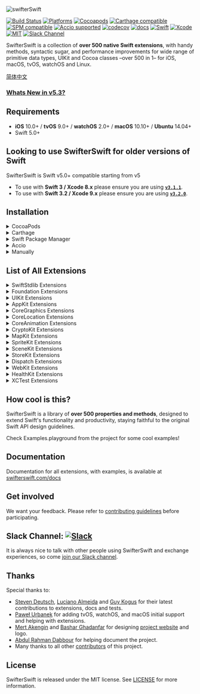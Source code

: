 <p align="left">
  <img src="https://cdn.rawgit.com/SwifterSwift/SwifterSwift/master/Assets/logo.svg" title="swifterSwift">
</p>

[![Build Status](https://github.com/SwifterSwift/SwifterSwift/workflows/SwifterSwift/badge.svg?branch=master)](https://github.com/SwifterSwift/SwifterSwift/actions)
[![Platforms](https://img.shields.io/badge/platforms-iOS%20%7C%20tvOS%20%7C%20macOS%20%7C%20watchOS%20%7C%20Linux-lightgrey.svg)](https://github.com/SwifterSwift/swifterSwift)
[![Cocoapods](https://img.shields.io/cocoapods/v/SwifterSwift.svg)](https://cocoapods.org/pods/SwifterSwift)
[![Carthage compatible](https://img.shields.io/badge/Carthage-Compatible-brightgreen.svg?style=flat)](https://github.com/Carthage/Carthage)
[![SPM compatible](https://img.shields.io/badge/SPM-Compatible-brightgreen.svg?style=flat)](https://swift.org/package-manager/)
[![Accio supported](https://img.shields.io/badge/Accio-supported-0A7CF5.svg?style=flat)](https://github.com/JamitLabs/Accio)
[![codecov](https://codecov.io/gh/SwifterSwift/SwifterSwift/branch/master/graph/badge.svg)](https://codecov.io/gh/SwifterSwift/SwifterSwift)
[![docs](http://swifterswift.com/docs/badge.svg)](http://swifterswift.com/docs)
[![Swift](https://img.shields.io/badge/Swift-5.3-orange.svg)](https://swift.org)
[![Xcode](https://img.shields.io/badge/Xcode-12.4-blue.svg)](https://developer.apple.com/xcode)
[![MIT](https://img.shields.io/badge/License-MIT-red.svg)](https://opensource.org/licenses/MIT)
[![Slack Channel](https://img.shields.io/badge/Slack-SwifterSwift-green.svg)](https://join.slack.com/t/swifterswift/shared_invite/zt-s6dl4g2e-R5V5baIawGpdUz2heShjiQ)

SwifterSwift is a collection of **over 500 native Swift extensions**, with handy methods, syntactic sugar, and performance improvements for wide range of primitive data types, UIKit and Cocoa classes –over 500 in 1– for iOS, macOS, tvOS, watchOS and Linux.

[简体中文](README_CN.md)

### [Whats New in v5.3?](https://github.com/SwifterSwift/SwifterSwift/blob/master/CHANGELOG.md#v530)

## Requirements

- **iOS** 10.0+ / **tvOS** 9.0+ / **watchOS** 2.0+ / **macOS** 10.10+ / **Ubuntu** 14.04+
- Swift 5.0+

## Looking to use SwifterSwift for older versions of Swift

SwifterSwift is Swift v5.0+ compatible starting from v5

- To use with **Swift 3 / Xcode 8.x** please ensure you are using [**`v3.1.1`**](https://github.com/SwifterSwift/SwifterSwift/releases/tag/3.1.1).
- To use with **Swift 3.2 / Xcode 9.x** please ensure you are using [**`v3.2.0`**](https://github.com/SwifterSwift/SwifterSwift/releases/tag/3.2.0).

## Installation

<details>
<summary>CocoaPods</summary>
</br>
<p>To integrate SwifterSwift into your Xcode project using <a href="http://cocoapods.org">CocoaPods</a>, specify it in your <code>Podfile</code>:</p>

<h4>- Integrate All extensions (recommended):</h4>
<pre><code class="ruby language-ruby">pod 'SwifterSwift'</code></pre>

<h4>- Integrate SwiftStdlib extensions only:</h4>
<pre><code class="ruby language-ruby">pod 'SwifterSwift/SwiftStdlib'</code></pre>

<h4>- Integrate Foundation extensions only:</h4>
<pre><code class="ruby language-ruby">pod 'SwifterSwift/Foundation'</code></pre>

<h4>- Integrate UIKit extensions only:</h4>
<pre><code class="ruby language-ruby">pod 'SwifterSwift/UIKit'</code></pre>

<h4>- Integrate AppKit extensions only:</h4>
<pre><code class="ruby language-ruby">pod 'SwifterSwift/AppKit'</code></pre>

<h4>- Integrate MapKit extensions only:</h4>
<pre><code class="ruby language-ruby">pod 'SwifterSwift/MapKit'</code></pre>

<h4>- Integrate CoreGraphics extensions only:</h4>
<pre><code class="ruby language-ruby">pod 'SwifterSwift/CoreGraphics'</code></pre>

<h4>- Integrate CoreLocation extensions only:</h4>
<pre><code class="ruby language-ruby">pod 'SwifterSwift/CoreLocation'</code></pre>

<h4>- Integrate CryptoKit extensions only:</h4>
<pre><code class="ruby language-ruby">pod 'SwifterSwift/CryptoKit'</code></pre>

<h4>- Integrate SpriteKit extensions only:</h4>
<pre><code class="ruby language-ruby">pod 'SwifterSwift/SpriteKit'</code></pre>

<h4>- Integrate SceneKit extensions only:</h4>
<pre><code class="ruby language-ruby">pod 'SwifterSwift/SceneKit'</code></pre>

<h4>- Integrate StoreKit extensions only:</h4>
<pre><code class="ruby language-ruby">pod 'SwifterSwift/StoreKit'</code></pre>

<h4>- Integrate Dispatch extensions only:</h4>
<pre><code class="ruby language-ruby">pod 'SwifterSwift/Dispatch'</code></pre>

<h4>- Integrate WebKit extensions only:</h4>
<pre><code class="ruby language-ruby">pod 'SwifterSwift/WebKit'</code></pre>

<h4>- Integrate HealthKit extensions only:</h4>
<pre><code class="ruby language-ruby">pod 'SwifterSwift/HealthKit'</code></pre>
</details>

<details>
<summary>Carthage</summary>
</br>
<p>To integrate SwifterSwift into your Xcode project using <a href="https://github.com/Carthage/Carthage">Carthage</a>, specify it in your <code>Cartfile</code>:</p>

<pre><code class="ogdl language-ogdl">github "SwifterSwift/SwifterSwift" ~&gt; 5.3
</code></pre>
</details>

<details>
<summary>Swift Package Manager</summary>
</br>
<p>You can use <a href="https://swift.org/package-manager">The Swift Package Manager</a> to install <code>SwifterSwift</code> by adding the proper description to your <code>Package.swift</code> file:</p>

<pre><code class="swift language-swift">import PackageDescription

let package = Package(
    name: "YOUR_PROJECT_NAME",
    targets: [],
    dependencies: [
        .package(url: "https://github.com/SwifterSwift/SwifterSwift.git", from: "5.3.0")
    ]
)
</code></pre>

<p>Next, add <code>SwifterSwift</code> to your targets dependencies like so:</p>
<pre><code class="swift language-swift">.target(
    name: "YOUR_TARGET_NAME",
    dependencies: [
        "SwifterSwift",
    ]
),</code></pre>
<p>Then run <code>swift package update</code>.</p>

<p>Note that the <a href="https://swift.org/package-manager">Swift Package Manager</a> doesn't support building for iOS/tvOS/macOS/watchOS apps – see Accio in the next section for that.
</details>


<details>
<summary>Accio</summary>
<p><a href="https://github.com/JamitLabs/Accio">Accio</a> is a dependency manager based on SwiftPM which can build frameworks for iOS/macOS/tvOS/watchOS. Therefore the integration steps are exactly the same as described above. Once your <code>Package.swift</code> file is configured, you need to run <code>accio update</code> instead of <code>swift package update</code> though.</p>
</details>


<details>
<summary>Manually</summary>
</br>
<p>Add the <a href="https://github.com/SwifterSwift/SwifterSwift/tree/master/Sources/SwifterSwift">SwifterSwift</a> folder to your Xcode project to use all extensions, or a specific extension.</p>
<p>For your test targets you can also add the <a href="https://github.com/SwifterSwift/SwifterSwift/tree/master/Tests/XCTest">XCTest</a> folder.</p>
</details>

## List of All Extensions

<details>
<summary>SwiftStdlib Extensions</summary>
</br>
<ul>
<li><a href="https://github.com/SwifterSwift/SwifterSwift/tree/master/Sources/SwifterSwift/SwiftStdlib/ArrayExtensions.swift"><code>Array extensions</code></a></li>
<li><a href="https://github.com/SwifterSwift/SwifterSwift/tree/master/Sources/SwifterSwift/SwiftStdlib/BidirectionalCollectionExtensions.swift"><code>BidirectionalCollection extensions</code></a></li>
<li><a href="https://github.com/SwifterSwift/SwifterSwift/tree/master/Sources/SwifterSwift/SwiftStdlib/BinaryFloatingPointExtensions.swift"><code>BinaryFloatingPoint extensions</code></a></li>
<li><a href="https://github.com/SwifterSwift/SwifterSwift/tree/master/Sources/SwifterSwift/SwiftStdlib/BoolExtensions.swift"><code>Bool extensions</code></a></li>
<li><a href="https://github.com/SwifterSwift/SwifterSwift/tree/master/Sources/SwifterSwift/SwiftStdlib/CharacterExtensions.swift"><code>Character extensions</code></a></li>
<li><a href="https://github.com/SwifterSwift/SwifterSwift/tree/master/Sources/SwifterSwift/SwiftStdlib/CollectionExtensions.swift"><code>Collection extensions</code></a></li>
<li><a href="https://github.com/SwifterSwift/SwifterSwift/tree/master/Sources/SwifterSwift/SwiftStdlib/ComparableExtensions.swift"><code>Comparable extensions</code></a></li>
<li><a href="https://github.com/SwifterSwift/SwifterSwift/tree/master/Sources/SwifterSwift/SwiftStdlib/DictionaryExtensions.swift"><code>Dictionary extensions</code></a></li>
<li><a href="https://github.com/SwifterSwift/SwifterSwift/tree/master/Sources/SwifterSwift/SwiftStdlib/DoubleExtensions.swift"><code>Double extensions</code></a></li>
<li><a href="https://github.com/SwifterSwift/SwifterSwift/tree/master/Sources/SwifterSwift/SwiftStdlib/FloatExtensions.swift"><code>Float extensions</code></a></li>
<li><a href="https://github.com/SwifterSwift/SwifterSwift/tree/master/Sources/SwifterSwift/SwiftStdlib/FloatingPointExtensions.swift"><code>FloatingPoint extensions</code></a></li>
<li><a href="https://github.com/SwifterSwift/SwifterSwift/tree/master/Sources/SwifterSwift/SwiftStdlib/IntExtensions.swift"><code>Int extensions</code></a></li>
<li><a href="https://github.com/SwifterSwift/SwifterSwift/tree/master/Sources/SwifterSwift/SwiftStdlib/OptionalExtensions.swift"><code>Optional extensions</code></a></li>
<li><a href="https://github.com/SwifterSwift/SwifterSwift/blob/master/Sources/SwifterSwift/SwiftStdlib/RangeReplaceableCollectionExtensions.swift"><code>RangeReplaceableCollection extensions</code></a></li>
<li><a href="https://github.com/SwifterSwift/SwifterSwift/tree/master/Sources/SwifterSwift/SwiftStdlib/SequenceExtensions.swift"><code>Sequence extensions</code></a></li>
<li><a href="https://github.com/SwifterSwift/SwifterSwift/tree/master/Sources/SwifterSwift/SwiftStdlib/SignedIntegerExtensions.swift"><code>SignedInteger extensions</code></a></li>
<li><a href="https://github.com/SwifterSwift/SwifterSwift/tree/master/Sources/SwifterSwift/SwiftStdlib/SignedNumericExtensions.swift"><code>SignedNumeric extensions</code></a></li>
<li><a href="https://github.com/SwifterSwift/SwifterSwift/tree/master/Sources/SwifterSwift/SwiftStdlib/StringExtensions.swift"><code>String extensions</code></a></li>
<li><a href="https://github.com/SwifterSwift/SwifterSwift/blob/master/Sources/SwifterSwift/SwiftStdlib/StringProtocolExtensions.swift"><code>StringProtocol extensions</code></a></li>
</ul>
</details>


<details>
<summary>Foundation Extensions</summary>
</br>
<ul>
<li><a href="https://github.com/SwifterSwift/SwifterSwift/tree/master/Sources/SwifterSwift/Foundation/CalendarExtensions.swift"><code>Calendar extensions</code></a></li>
<li><a href="https://github.com/SwifterSwift/SwifterSwift/tree/master/Sources/SwifterSwift/Foundation/DataExtensions.swift"><code>Data extensions</code></a></li>
<li><a href="https://github.com/SwifterSwift/SwifterSwift/tree/master/Sources/SwifterSwift/Foundation/DateExtensions.swift"><code>Date extensions</code></a></li>
<li><a href="https://github.com/SwifterSwift/SwifterSwift/blob/master/Sources/SwifterSwift/Foundation/FileManagerExtensions.swift"><code>FileManager extensions</code></a></li>
<li><a href="https://github.com/SwifterSwift/SwifterSwift/tree/master/Sources/SwifterSwift/Foundation/LocaleExtensions.swift"><code>Locale extensions</code></a></li>
<li><a href="https://github.com/SwifterSwift/SwifterSwift/tree/master/Sources/SwifterSwift/Foundation/NSAttributedStringExtensions.swift"><code>NSAttributedString extensions</code></a></li>
<li><a href="https://github.com/SwifterSwift/SwifterSwift/tree/master/Sources/SwifterSwift/Foundation/NSPredicateExtensions.swift"><code>NSPredicate extensions</code></a></li>
<li><a href="https://github.com/SwifterSwift/SwifterSwift/tree/master/Sources/SwifterSwift/Foundation/URLExtensions.swift"><code>URL extensions</code></a></li>
<li><a href="https://github.com/SwifterSwift/SwifterSwift/tree/master/Sources/SwifterSwift/Foundation/URLRequestExtensions.swift"><code>URLRequest extensions</code></a></li>
<li><a href="https://github.com/SwifterSwift/SwifterSwift/tree/master/Sources/SwifterSwift/Foundation/UserDefaultsExtensions.swift"><code>UserDefaults extensions</code></a></li>
</ul>
</details>


<details>
<summary>UIKit Extensions</summary>
</br>
<ul>
<li><a href="https://github.com/SwifterSwift/SwifterSwift/tree/master/Sources/SwifterSwift/UIKit/UIActivityExtensions.swift"><code>UIActivity extensions</code></a></li>
<li><a href="https://github.com/SwifterSwift/SwifterSwift/tree/master/Sources/SwifterSwift/UIKit/UIAlertControllerExtensions.swift"><code>UIAlertController extensions</code></a></li>
<li><a href="https://github.com/SwifterSwift/SwifterSwift/tree/master/Sources/SwifterSwift/UIKit/UIApplicationExtensions.swift"><code>UIApplication extensions</code></a></li>
<li><a href="https://github.com/SwifterSwift/SwifterSwift/tree/master/Sources/SwifterSwift/UIKit/UIBarButtonItemExtensions.swift"><code>UIBarButtonItem extensions</code></a></li>
<li><a href="https://github.com/SwifterSwift/SwifterSwift/tree/master/Sources/SwifterSwift/UIKit/UIButtonExtensions.swift"><code>UIButton extensions</code></a></li>
<li><a href="https://github.com/SwifterSwift/SwifterSwift/tree/master/Sources/SwifterSwift/UIKit/UICollectionViewExtensions.swift"><code>UICollectionView extensions</code></a></li>
<li><a href="https://github.com/SwifterSwift/SwifterSwift/tree/master/Sources/SwifterSwift/Shared/ColorExtensions.swift"><code>UIColor extensions</code></a></li>
<li><a href="https://github.com/SwifterSwift/SwifterSwift/tree/master/Sources/SwifterSwift/UIKit/UIDatePickerExtensions.swift"><code>UIDatePicker extensions</code></a></li>
<li><a href="https://github.com/SwifterSwift/SwifterSwift/tree/master/Sources/SwifterSwift/Shared/EdgeInsetsExtensions.swift"><code>UIEdgeInsets extensions</code></a></li>
<li><a href="https://github.com/SwifterSwift/SwifterSwift/tree/master/Sources/SwifterSwift/UIKit/UIFontExtensions.swift"><code>UIFont extensions</code></a></li>
<li><a href="https://github.com/SwifterSwift/SwifterSwift/tree/master/Sources/SwifterSwift/UIKit/UIGestureRecognizer.swift"><code>UIGestureRecognizer extensions</code></a></li>
<li><a href="https://github.com/SwifterSwift/SwifterSwift/tree/master/Sources/SwifterSwift/UIKit/UIImageExtensions.swift"><code>UIImage extensions</code></a></li>
<li><a href="https://github.com/SwifterSwift/SwifterSwift/tree/master/Sources/SwifterSwift/UIKit/UIImageViewExtensions.swift"><code>UIImageView extensions</code></a></li>
<li><a href="https://github.com/SwifterSwift/SwifterSwift/tree/master/Sources/SwifterSwift/UIKit/UILabelExtensions.swift"><code>UILabel extensions</code></a></li>
<li><a href="https://github.com/SwifterSwift/SwifterSwift/tree/master/Sources/SwifterSwift/UIKit/UILayoutPriorityExtensions.swift"><code>UILayoutPriority extensions</code></a></li>
<li><a href="https://github.com/SwifterSwift/SwifterSwift/tree/master/Sources/SwifterSwift/UIKit/UINavigationBarExtensions.swift"><code>UINavigationBar extensions</code></a></li>
<li><a href="https://github.com/SwifterSwift/SwifterSwift/tree/master/Sources/SwifterSwift/UIKit/UINavigationControllerExtensions.swift"><code>UINavigationController extensions</code></a></li>
<li><a href="https://github.com/SwifterSwift/SwifterSwift/tree/master/Sources/SwifterSwift/UIKit/UINavigationItemExtensions.swift"><code>UINavigationItem extensions</code></a></li>
<li><a href="https://github.com/SwifterSwift/SwifterSwift/tree/master/Sources/SwifterSwift/UIKit/UIRefreshControlExtensions.swift"><code>UIRefreshControl extensions</code></a></li>
<li><a href="https://github.com/SwifterSwift/SwifterSwift/tree/master/Sources/SwifterSwift/UIKit/UIScrollViewExtensions.swift"><code>UIScrollView extensions</code></a></li>
<li><a href="https://github.com/SwifterSwift/SwifterSwift/tree/master/Sources/SwifterSwift/UIKit/UISearchBarExtensions.swift"><code>UISearchBar extensions</code></a></li>
<li><a href="https://github.com/SwifterSwift/SwifterSwift/tree/master/Sources/SwifterSwift/UIKit/UISegmentedControlExtensions.swift"><code>UISegmentedControl extensions</code></a></li>
<li><a href="https://github.com/SwifterSwift/SwifterSwift/tree/master/Sources/SwifterSwift/UIKit/UISliderExtensions.swift"><code>UISlider extensions</code></a></li>
<li><a href="https://github.com/SwifterSwift/SwifterSwift/blob/master/Sources/SwifterSwift/UIKit/UIStackViewExtensions.swift"><code>UIStackView extensions</code></a></li>
<li><a href="https://github.com/SwifterSwift/SwifterSwift/tree/master/Sources/SwifterSwift/UIKit/UIStoryboardExtensions.swift"><code>UIStoryboard extensions</code></a></li>
<li><a href="https://github.com/SwifterSwift/SwifterSwift/tree/master/Sources/SwifterSwift/UIKit/UISwitchExtensions.swift"><code>UISwitch extensions</code></a></li>
<li><a href="https://github.com/SwifterSwift/SwifterSwift/tree/master/Sources/SwifterSwift/UIKit/UITabBarExtensions.swift"><code>UITabBar extensions</code></a></li>
<li><a href="https://github.com/SwifterSwift/SwifterSwift/tree/master/Sources/SwifterSwift/UIKit/UITableViewExtensions.swift"><code>UITableView extensions</code></a></li>
<li><a href="https://github.com/SwifterSwift/SwifterSwift/tree/master/Sources/SwifterSwift/UIKit/UITextFieldExtensions.swift"><code>UITextField extensions</code></a></li>
<li><a href="https://github.com/SwifterSwift/SwifterSwift/tree/master/Sources/SwifterSwift/UIKit/UITextViewExtensions.swift"><code>UITextView extensions</code></a></li>
<li><a href="https://github.com/SwifterSwift/SwifterSwift/tree/master/Sources/SwifterSwift/UIKit/UIViewControllerExtensions.swift"><code>UIViewController extensions</code></a></li>
<li><a href="https://github.com/SwifterSwift/SwifterSwift/tree/master/Sources/SwifterSwift/UIKit/UIViewExtensions.swift"><code>UIView extensions</code></a></li>
<li><a href="https://github.com/SwifterSwift/SwifterSwift/tree/master/Sources/SwifterSwift/UIKit/UIWindowExtensions.swift"><code>UIWindow extensions</code></a></li>
</ul>
</details>


<details>
<summary>AppKit Extensions</summary>
</br>
<ul>
<li><a href="https://github.com/SwifterSwift/SwifterSwift/tree/master/Sources/SwifterSwift/Shared/ColorExtensions.swift"><code>NSColor extensions</code></a></li>
<li><a href="https://github.com/SwifterSwift/SwifterSwift/tree/master/Sources/SwifterSwift/AppKit/NSViewExtensions.swift"><code>NSView extensions</code></a></li>
<li><a href="https://github.com/SwifterSwift/SwifterSwift/tree/master/Sources/SwifterSwift/AppKit/NSImageExtensions.swift"><code>NSImage extensions</code></a></li>
</ul>
</details>

<details>
<summary>CoreGraphics Extensions</summary>
</br>
<ul>
<li><a href="https://github.com/SwifterSwift/SwifterSwift/tree/master/Sources/SwifterSwift/CoreGraphics/CGColorExtensions.swift"><code>CGColor extensions</code></a></li>
<li><a href="https://github.com/SwifterSwift/SwifterSwift/tree/master/Sources/SwifterSwift/CoreGraphics/CGFloatExtensions.swift"><code>CGFloat extensions</code></a></li>
<li><a href="https://github.com/SwifterSwift/SwifterSwift/tree/master/Sources/SwifterSwift/CoreGraphics/CGPointExtensions.swift"><code>CGPoint extensions</code></a></li>
<li><a href="https://github.com/SwifterSwift/SwifterSwift/tree/master/Sources/SwifterSwift/CoreGraphics/CGSizeExtensions.swift"><code>CGSize extensions</code></a></li>
<li><a href="https://github.com/SwifterSwift/SwifterSwift/tree/master/Sources/SwifterSwift/CoreGraphics/CGRectExtensions.swift"><code>CGRect extensions</code></a></li>
<li><a href="https://github.com/SwifterSwift/SwifterSwift/tree/master/Sources/SwifterSwift/CoreGraphics/CGVectorExtensions.swift"><code>CGVector extensions</code></a></li>
</ul>
</details>

<details>
<summary>CoreLocation Extensions</summary>
</br>
<ul>
<li><a href="https://github.com/SwifterSwift/SwifterSwift/tree/master/Sources/SwifterSwift/CoreLocation/CLLocationExtensions.swift"><code>CLLocation extensions</code></a></li>
<li><a href="https://github.com/SwifterSwift/SwifterSwift/tree/master/Sources/SwifterSwift/CoreLocation/CLVisitExtensions.swift"><code>CLVisit extensions</code></a></li>
</ul>
</details>

<details>
<summary>CoreAnimation Extensions</summary>
</br>
<ul>
<li><a href="https://github.com/SwifterSwift/SwifterSwift/tree/master/Sources/SwifterSwift/CoreAnimation/CAGradientLayerExtensions.swift"><code>CAGradientLayer extensions</code></a></li>
</ul>
</details>

<details>
<summary>CryptoKit Extensions</summary>
</br>
<ul>
<li><a href="https://github.com/SwifterSwift/SwifterSwift/tree/master/Sources/SwifterSwift/CryptoKit/DigestExtensions.swift"><code>Digest extensions</code></a></li>
</ul>
</details>

<details>
<summary>MapKit Extensions</summary>
</br>
<ul>
<li><a href="https://github.com/SwifterSwift/SwifterSwift/blob/master/Sources/SwifterSwift/MapKit/MKMapViewExtensions.swift"><code>MKMapView extensions</code></a></li>
<li><a href="https://github.com/SwifterSwift/SwifterSwift/blob/master/Sources/SwifterSwift/MapKit/MKPolylineExtensions.swift"><code>MKPolyline extensions</code></a></li>
</ul>
</details>

<details>
<summary>SpriteKit Extensions</summary>
</br>
<ul>
<li><a href="https://github.com/SwifterSwift/SwifterSwift/blob/master/Sources/SwifterSwift/SpriteKit/SKNodeExtensions.swift"><code>SKNode extensions</code></a></li>
</ul>
</details>

<details>
<summary>SceneKit Extensions</summary>
</br>
<ul>
<li><a href="https://github.com/SwifterSwift/SwifterSwift/blob/master/Sources/SwifterSwift/SceneKit/SCNBoxExtensions.swift"><code>SCNBox extensions</code></a></li>
<li><a href="https://github.com/SwifterSwift/SwifterSwift/blob/master/Sources/SwifterSwift/SceneKit/SCNCone.swift"><code>SCNCone extensions</code></a></li>
<li><a href="https://github.com/SwifterSwift/SwifterSwift/blob/master/Sources/SwifterSwift/SceneKit/SCNCapsule.swift"><code>SCNCapsule extensions</code></a></li>
<li><a href="https://github.com/SwifterSwift/SwifterSwift/blob/master/Sources/SwifterSwift/SceneKit/SCNCylinderExtensions.swift"><code>SCNCylinder extensions</code></a></li>
<li><a href="https://github.com/SwifterSwift/SwifterSwift/blob/master/Sources/SwifterSwift/SceneKit/SCNGeometryExtensions.swift"><code>SCNGeometry extensions</code></a></li>
<li><a href="https://github.com/SwifterSwift/SwifterSwift/blob/master/Sources/SwifterSwift/SceneKit/SCNMaterialExtensions.swift"><code>SCNMaterial extensions</code></a></li>
<li><a href="https://github.com/SwifterSwift/SwifterSwift/blob/master/Sources/SwifterSwift/SceneKit/SCNPlaneExtensions.swift"><code>SCNPlane extensions</code></a></li>
<li><a href="https://github.com/SwifterSwift/SwifterSwift/blob/master/Sources/SwifterSwift/SceneKit/SCNShape.swift"><code>SCNShape extensions</code></a></li>
<li><a href="https://github.com/SwifterSwift/SwifterSwift/blob/master/Sources/SwifterSwift/SceneKit/SCNSphereExtensions.swift"><code>SCNSphere extensions</code></a></li>
<li><a href="https://github.com/SwifterSwift/SwifterSwift/blob/master/Sources/SwifterSwift/SceneKit/SCNVector3Extensions.swift"><code>SCNVector3 extensions</code></a></li>
</ul>
</details>

<details>
<summary>StoreKit Extensions</summary>
</br>
<ul>
<li><a href="https://github.com/SwifterSwift/SwifterSwift/blob/master/Sources/SwifterSwift/StoreKit/SKProductExtensions.swift"><code>SKProduct extensions</code></a></li>
</ul>
</details>

<details>
<summary>Dispatch Extensions</summary>
</br>
<ul>
<li><a href="https://github.com/SwifterSwift/SwifterSwift/blob/master/Sources/SwifterSwift/Dispatch/DispatchQueueExtensions.swift"><code>DispatchQueue extensions</code></a></li>
</ul>
</details>

<details>
<summary>WebKit Extensions</summary>
</br>
<ul>
<li><a href="https://github.com/SwifterSwift/SwifterSwift/blob/master/Sources/SwifterSwift/WebKit/WKWebViewExtensions.swift"><code>WKWebView extensions</code></a></li>
</ul>
</details>

<details>
<summary>HealthKit Extensions</summary>
</br>
<ul>
<li><a href="https://github.com/SwifterSwift/SwifterSwift/blob/master/Sources/SwifterSwift/HealthKit/HKActivitySummaryExtensions.swift"><code>HKActivitySummary extensions</code></a></li>
</ul>
</details>

<details>
<summary>XCTest Extensions</summary>
</br>
<ul>
<li><a href="https://github.com/SwifterSwift/SwifterSwift/blob/master/Tests/XCTest/XCTestExtensions.swift"><code>XCTest extensions</code></a></li>
</ul>
</details>

## How cool is this?

SwifterSwift is a library of **over 500 properties and methods**, designed to extend Swift's functionality and productivity, staying faithful to the original Swift API design guidelines.

Check Examples.playground from the project for some cool examples!

## Documentation

Documentation for all extensions, with examples, is available at [swifterswift.com/docs](http://swifterswift.com/docs)

## Get involved

We want your feedback.
Please refer to [contributing guidelines](https://github.com/SwifterSwift/SwifterSwift/tree/master/CONTRIBUTING.md) before participating.

## Slack Channel: [![Slack](https://img.shields.io/badge/Slack-SwifterSwift-green.svg)](https://join.slack.com/t/swifterswift/shared_invite/zt-s6dl4g2e-R5V5baIawGpdUz2heShjiQ)

It is always nice to talk with other people using SwifterSwift and exchange experiences, so come [join our Slack channel](https://join.slack.com/t/swifterswift/shared_invite/zt-s6dl4g2e-R5V5baIawGpdUz2heShjiQ).

## Thanks

Special thanks to:

- [Steven Deutsch](https://github.com/SD10), [Luciano Almeida](https://github.com/LucianoPAlmeida) and [Guy Kogus](https://github.com/guykogus) for their latest contributions to extensions, docs and tests.
- [Paweł Urbanek](https://github.com/pawurb) for adding tvOS, watchOS, and macOS initial support and helping with extensions.
- [Mert Akengin](https://github.com/pvtmert) and [Bashar Ghadanfar](https://www.behance.net/lionbytes) for designing [project website](http://swifterswift.com) and logo.
- [Abdul Rahman Dabbour](https://github.com/ardabbour) for helping document the project.
- Many thanks to all other [contributors](https://github.com/SwifterSwift/SwifterSwift/graphs/contributors) of this project.

## License

SwifterSwift is released under the MIT license. See [LICENSE](https://github.com/SwifterSwift/SwifterSwift/blob/master/LICENSE) for more information.
